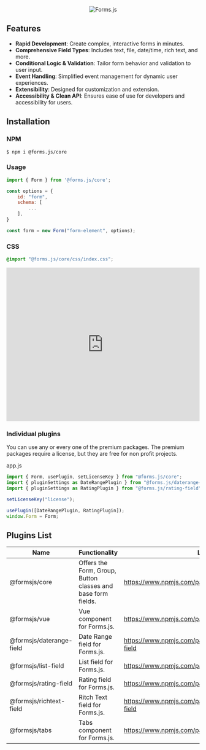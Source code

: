 <div align="center">

![Forms.js](https://github.com/form-js/forms.js/tree/master/docs/formsjs-banner.png)

</div>

## Features

- **Rapid Development**: Create complex, interactive forms in minutes.
- **Comprehensive Field Types**: Includes text, file, date/time, rich text, and more.
- **Conditional Logic & Validation**: Tailor form behavior and validation to user input.
- **Event Handling**: Simplified event management for dynamic user experiences.
- **Extensibility**: Designed for customization and extension.
- **Accessibility & Clean API**: Ensures ease of use for developers and accessibility for users.

## Installation

### NPM

```shell
$ npm i @forms.js/core
```

### Usage

```js
import { Form } from '@forms.js/core';

const options = {
    id: "form",
    schema: [
        ...
    ],
}

const form = new Form("form-element", options);

```

### CSS

```css
@import "@forms.js/core/css/index.css";
```

<iframe height="400" style="width: 100%;" scrolling="no" title="forms.js - login form" src="https://codepen.io/trilmatic/embed/yLZrNQJ?default-tab=js%2Cresult" frameborder="no" loading="lazy" allowtransparency="true" allowfullscreen="true">
  See the Pen <a href="https://codepen.io/trilmatic/pen/yLZrNQJ">
  forms.js - login form</a> by Trilmatic (<a href="https://codepen.io/trilmatic">@trilmatic</a>)
  on <a href="https://codepen.io">CodePen</a>.
</iframe>

### Individual plugins

You can use any or every one of the premium packages. The premium packages require a license, but they are free for non profit projects.

app.js

```js
import { Form, usePlugin, setLicenseKey } from "@forms.js/core";
import { pluginSettings as DateRangePlugin } from "@forms.js/daterange-field";
import { pluginSettings as RatingPlugin } from "@forms.js/rating-field";

setLicenseKey("license");

usePlugin([DateRangePlugin, RatingPlugin]);
window.Form = Form;
```

## Plugins List

<table>
  <thead>
    <tr>
      <th>Name</th>
      <th>Functionality</th>
      <th>Links</th>
    </tr>
  </thead>
  <tbody>
    <tr>
      <td><span class="font-bold">@formsjs/core</span></td>
      <td>Offers the Form, Group, Button classes and base form fields.</td>
      <td><a class="link" href="https://www.npmjs.com/package/@forms.js/core" target="_blank">https://www.npmjs.com/package/@forms.js/core</a></td>
    </tr>
    <tr>
      <td><span class="font-bold">@formsjs/vue</span></td>
      <td>Vue component for Forms.js.</td>
      <td><a class="link" href="https://www.npmjs.com/package/@forms.js/vue" target="_blank">https://www.npmjs.com/package/@forms.js/vue</a></td>
    </tr>
    <tr>
      <td><span class="font-bold">@formsjs/daterange-field</span></td>
      <td>Date Range field for Forms.js.</td>
      <td><a class="link" href="https://www.npmjs.com/package/@forms.js/daterange-field" target="_blank">https://www.npmjs.com/package/@forms.js/daterange-field</a></td>
    </tr>
    <tr>
      <td><span class="font-bold">@formsjs/list-field</span></td>
      <td>List field for Forms.js.</td>
      <td><a class="link" href="https://www.npmjs.com/package/@forms.js/daterange-field" target="_blank">https://www.npmjs.com/package/@forms.js/list-field</a></td>
    </tr>
    <tr>
      <td><span class="font-bold">@formsjs/rating-field</span></td>
      <td>Rating field for Forms.js.</td>
      <td><a class="link" href="https://www.npmjs.com/package/@forms.js/daterange-field" target="_blank">https://www.npmjs.com/package/@forms.js/rating-field</a></td>
    </tr>
    <tr>
      <td><span class="font-bold">@formsjs/richtext-field</span></td>
      <td>Ritch Text field for Forms.js.</td>
      <td><a class="link" href="https://www.npmjs.com/package/@forms.js/daterange-field" target="_blank">https://www.npmjs.com/package/@forms.js/richtext-field</a></td>
    </tr>
    <tr>
      <td><span class="font-bold">@formsjs/tabs</span></td>
      <td>Tabs component for Forms.js.</td>
      <td><a class="link" href="https://www.npmjs.com/package/@forms.js/daterange-field" target="_blank">https://www.npmjs.com/package/@forms.js/tabs</a></td>
    </tr>
  </tbody>
</table>
